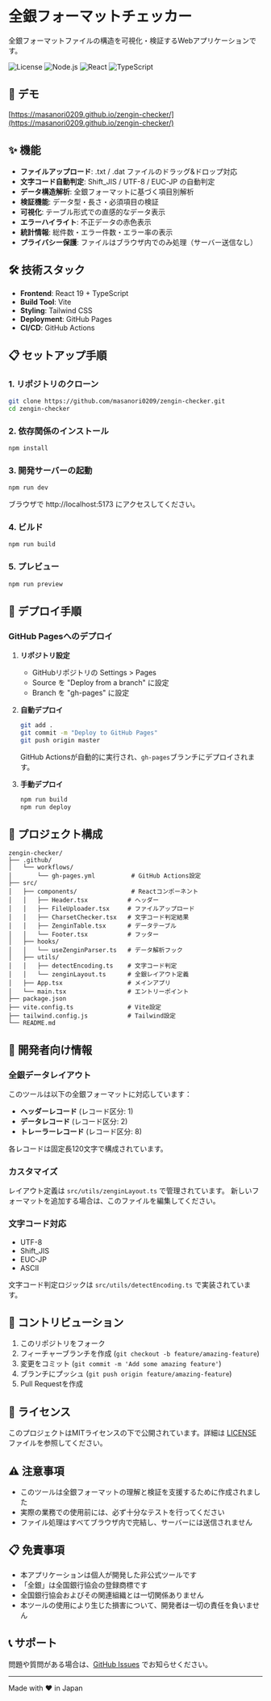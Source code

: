 # 全銀フォーマットチェッカー

全銀フォーマットファイルの構造を可視化・検証するWebアプリケーションです。

![License](https://img.shields.io/badge/license-MIT-blue.svg)
![Node.js](https://img.shields.io/badge/node.js-22.x-green.svg)
![React](https://img.shields.io/badge/react-19.x-blue.svg)
![TypeScript](https://img.shields.io/badge/typescript-5.x-blue.svg)

## 🚀 デモ

[https://masanori0209.github.io/zengin-checker/](https://masanori0209.github.io/zengin-checker/)

## ✨ 機能

- **ファイルアップロード**: .txt / .dat ファイルのドラッグ&ドロップ対応
- **文字コード自動判定**: Shift_JIS / UTF-8 / EUC-JP の自動判定
- **データ構造解析**: 全銀フォーマットに基づく項目別解析
- **検証機能**: データ型・長さ・必須項目の検証
- **可視化**: テーブル形式での直感的なデータ表示
- **エラーハイライト**: 不正データの赤色表示
- **統計情報**: 総件数・エラー件数・エラー率の表示
- **プライバシー保護**: ファイルはブラウザ内でのみ処理（サーバー送信なし）

## 🛠️ 技術スタック

- **Frontend**: React 19 + TypeScript
- **Build Tool**: Vite
- **Styling**: Tailwind CSS
- **Deployment**: GitHub Pages
- **CI/CD**: GitHub Actions

## 📋 セットアップ手順

### 1. リポジトリのクローン

```bash
git clone https://github.com/masanori0209/zengin-checker.git
cd zengin-checker
```

### 2. 依存関係のインストール

```bash
npm install
```

### 3. 開発サーバーの起動

```bash
npm run dev
```

ブラウザで http://localhost:5173 にアクセスしてください。

### 4. ビルド

```bash
npm run build
```

### 5. プレビュー

```bash
npm run preview
```

## 🚀 デプロイ手順

### GitHub Pagesへのデプロイ

1. **リポジトリ設定**
   - GitHubリポジトリの Settings > Pages
   - Source を "Deploy from a branch" に設定
   - Branch を "gh-pages" に設定

2. **自動デプロイ**
   ```bash
   git add .
   git commit -m "Deploy to GitHub Pages"
   git push origin master
   ```
   
   GitHub Actionsが自動的に実行され、`gh-pages`ブランチにデプロイされます。

3. **手動デプロイ**
   ```bash
   npm run build
   npm run deploy
   ```

## 📁 プロジェクト構成

```
zengin-checker/
├── .github/
│   └── workflows/
│       └── gh-pages.yml          # GitHub Actions設定
├── src/
│   ├── components/               # Reactコンポーネント
│   │   ├── Header.tsx           # ヘッダー
│   │   ├── FileUploader.tsx     # ファイルアップロード
│   │   ├── CharsetChecker.tsx   # 文字コード判定結果
│   │   ├── ZenginTable.tsx      # データテーブル
│   │   └── Footer.tsx           # フッター
│   ├── hooks/
│   │   └── useZenginParser.ts   # データ解析フック
│   ├── utils/
│   │   ├── detectEncoding.ts    # 文字コード判定
│   │   └── zenginLayout.ts      # 全銀レイアウト定義
│   ├── App.tsx                  # メインアプリ
│   └── main.tsx                 # エントリーポイント
├── package.json
├── vite.config.ts               # Vite設定
├── tailwind.config.js           # Tailwind設定
└── README.md
```

## 🔧 開発者向け情報

### 全銀データレイアウト

このツールは以下の全銀フォーマットに対応しています：

- **ヘッダーレコード** (レコード区分: 1)
- **データレコード** (レコード区分: 2)
- **トレーラーレコード** (レコード区分: 8)

各レコードは固定長120文字で構成されています。

### カスタマイズ

レイアウト定義は `src/utils/zenginLayout.ts` で管理されています。
新しいフォーマットを追加する場合は、このファイルを編集してください。

### 文字コード対応

- UTF-8
- Shift_JIS
- EUC-JP
- ASCII

文字コード判定ロジックは `src/utils/detectEncoding.ts` で実装されています。

## 🤝 コントリビューション

1. このリポジトリをフォーク
2. フィーチャーブランチを作成 (`git checkout -b feature/amazing-feature`)
3. 変更をコミット (`git commit -m 'Add some amazing feature'`)
4. ブランチにプッシュ (`git push origin feature/amazing-feature`)
5. Pull Requestを作成

## 📝 ライセンス

このプロジェクトはMITライセンスの下で公開されています。詳細は [LICENSE](LICENSE) ファイルを参照してください。

## ⚠️ 注意事項

- このツールは全銀フォーマットの理解と検証を支援するために作成されました
- 実際の業務での使用前には、必ず十分なテストを行ってください
- ファイル処理はすべてブラウザ内で完結し、サーバーには送信されません

## 📋 免責事項

- 本アプリケーションは個人が開発した非公式ツールです
- 「全銀」は全国銀行協会の登録商標です
- 全国銀行協会およびその関連組織とは一切関係ありません
- 本ツールの使用により生じた損害について、開発者は一切の責任を負いません

## 📞 サポート

問題や質問がある場合は、[GitHub Issues](https://github.com/masanori0209/zengin-checker/issues) でお知らせください。

---

Made with ❤️ in Japan
